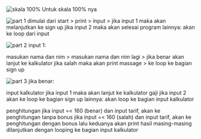 ![skala 100%](https://github.com/user-attachments/assets/cf3ad7f7-18dd-4f6b-91df-d9e1ee838991)
Untuk skala 100% nya

![part 1](https://github.com/user-attachments/assets/2717e8c0-6655-4ba4-81d6-1310f1e3f728)
dimulai dari start > print > input > 
jika input 1 maka akan melanjutkan ke sign up
jika input 2 maka akan selesai program 
lainnya: akan ke loop dari input

![part 2](https://github.com/user-attachments/assets/9988d2f0-503b-4cd2-bf62-1e966564bd92)
input 1:

masukan nama dan nim > masukan nama dan nim lagi > 
jika benar akan lanjut ke kalkulator
jika salah maka akan print massage > ke loop ke bagian sign up

![part 3](https://github.com/user-attachments/assets/4393d698-edf8-49b9-9c57-1d6041f4852a)
jika benar:

input kalkulator
jika input 1 maka akan lanjut ke kalkulator gaji
jika input 2 akan ke loop ke bagian sign up
lainnya: akan loop ke bagian input kalkulator

penghitungan
jika input =< 160 (benar) dan input tarif, akan ke penghitungan tanpa bonus
jika input =< 160 (salah) dan input tarif, akan ke penghitungan dengan bonus
lalu keduanya akan print hasil masing-masing dilanjutkan dengan looping
ke bagian input kalkulator
